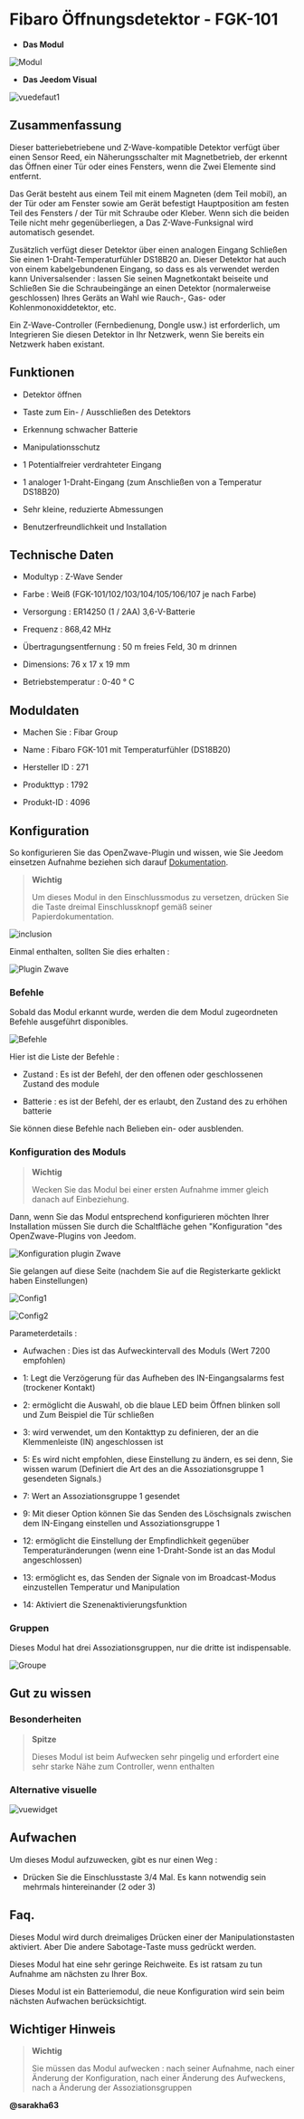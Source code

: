 Fibaro Öffnungsdetektor - FGK-101 
======================================



-   **Das Modul**



![Modul](images/fibaro.fgk101-DS18B20/module.jpg)



-   **Das Jeedom Visual**



![vuedefaut1](images/fibaro.fgk101-DS18B20/vuedefaut1.jpg)



Zusammenfassung 
------



Dieser batteriebetriebene und Z-Wave-kompatible Detektor verfügt über einen Sensor
Reed, ein Näherungsschalter mit Magnetbetrieb, der
erkennt das Öffnen einer Tür oder eines Fensters, wenn die
Zwei Elemente sind entfernt.

Das Gerät besteht aus einem Teil mit einem Magneten (dem Teil
mobil), an der Tür oder am Fenster sowie am Gerät befestigt
Hauptposition am festen Teil des Fensters / der Tür mit
Schraube oder Kleber. Wenn sich die beiden Teile nicht mehr gegenüberliegen, a
Das Z-Wave-Funksignal wird automatisch gesendet.

Zusätzlich verfügt dieser Detektor über einen analogen Eingang
Schließen Sie einen 1-Draht-Temperaturfühler DS18B20 an. Dieser Detektor hat
auch von einem kabelgebundenen Eingang, so dass es als verwendet werden kann
Universalsender : lassen Sie seinen Magnetkontakt beiseite und
Schließen Sie die Schraubeingänge an einen Detektor (normalerweise geschlossen) Ihres Geräts an
Wahl wie Rauch-, Gas- oder Kohlenmonoxiddetektor,
etc.

Ein Z-Wave-Controller (Fernbedienung, Dongle usw.) ist erforderlich, um
Integrieren Sie diesen Detektor in Ihr Netzwerk, wenn Sie bereits ein Netzwerk haben
existant.



Funktionen 
---------



-   Detektor öffnen

-   Taste zum Ein- / Ausschließen des Detektors

-   Erkennung schwacher Batterie

-   Manipulationsschutz

-   1 Potentialfreier verdrahteter Eingang

-   1 analoger 1-Draht-Eingang (zum Anschließen von a
    Temperatur DS18B20)

-   Sehr kleine, reduzierte Abmessungen

-   Benutzerfreundlichkeit und Installation



Technische Daten 
---------------------------



-   Modultyp : Z-Wave Sender

-   Farbe : Weiß (FGK-101/102/103/104/105/106/107 je nach Farbe)

-   Versorgung : ER14250 (1 / 2AA) 3,6-V-Batterie

-   Frequenz : 868,42 MHz

-   Übertragungsentfernung : 50 m freies Feld, 30 m drinnen

-   Dimensions: 76 x 17 x 19 mm

-   Betriebstemperatur : 0-40 ° C



Moduldaten 
-----------------



-   Machen Sie : Fibar Group

-   Name : Fibaro FGK-101 mit Temperaturfühler (DS18B20)

-   Hersteller ID : 271

-   Produkttyp : 1792

-   Produkt-ID : 4096



Konfiguration 
-------------



So konfigurieren Sie das OpenZwave-Plugin und wissen, wie Sie Jeedom einsetzen
Aufnahme beziehen sich darauf
[Dokumentation](https://doc.jeedom.com/de_DE/plugins/automation%20protocol/openzwave/).



> **Wichtig**
>
> Um dieses Modul in den Einschlussmodus zu versetzen, drücken Sie die Taste dreimal
> Einschlussknopf gemäß seiner Papierdokumentation.



![inclusion](images/fibaro.fgk101-DS18B20/inclusion.jpg)



Einmal enthalten, sollten Sie dies erhalten :



![Plugin Zwave](images/fibaro.fgk101-DS18B20/information.jpg)



### Befehle 



Sobald das Modul erkannt wurde, werden die dem Modul zugeordneten Befehle ausgeführt
disponibles.



![Befehle](images/fibaro.fgk101-DS18B20/commandes.jpg)



Hier ist die Liste der Befehle :



-   Zustand : Es ist der Befehl, der den offenen oder geschlossenen Zustand des
    module

-   Batterie : es ist der Befehl, der es erlaubt, den Zustand des zu erhöhen
    batterie



Sie können diese Befehle nach Belieben ein- oder ausblenden.



### Konfiguration des Moduls 



> **Wichtig**
>
> Wecken Sie das Modul bei einer ersten Aufnahme immer gleich danach auf
> Einbeziehung.



Dann, wenn Sie das Modul entsprechend konfigurieren möchten
Ihrer Installation müssen Sie durch die Schaltfläche gehen
"Konfiguration "des OpenZwave-Plugins von Jeedom.



![Konfiguration plugin Zwave](images/plugin/bouton_configuration.jpg)



Sie gelangen auf diese Seite (nachdem Sie auf die Registerkarte geklickt haben
Einstellungen)



![Config1](images/fibaro.fgk101-DS18B20/config1.jpg)

![Config2](images/fibaro.fgk101-DS18B20/config2.jpg)



Parameterdetails :



-   Aufwachen : Dies ist das Aufweckintervall des Moduls (Wert
    7200 empfohlen)

-   1: Legt die Verzögerung für das Aufheben des IN-Eingangsalarms fest
    (trockener Kontakt)

-   2: ermöglicht die Auswahl, ob die blaue LED beim Öffnen blinken soll und
    Zum Beispiel die Tür schließen

-   3: wird verwendet, um den Kontakttyp zu definieren, der an die Klemmenleiste (IN) angeschlossen ist

-   5: Es wird nicht empfohlen, diese Einstellung zu ändern, es sei denn, Sie wissen warum
    (Definiert die Art des an die Assoziationsgruppe 1 gesendeten Signals.)

-   7: Wert an Assoziationsgruppe 1 gesendet

-   9: Mit dieser Option können Sie das Senden des Löschsignals zwischen dem IN-Eingang einstellen
    und Assoziationsgruppe 1

-   12: ermöglicht die Einstellung der Empfindlichkeit gegenüber Temperaturänderungen (wenn
    eine 1-Draht-Sonde ist an das Modul angeschlossen)

-   13: ermöglicht es, das Senden der Signale von im Broadcast-Modus einzustellen
    Temperatur und Manipulation

-   14: Aktiviert die Szenenaktivierungsfunktion



### Gruppen 



Dieses Modul hat drei Assoziationsgruppen, nur die dritte ist
indispensable.



![Groupe](images/fibaro.fgk101-DS18B20/groupe.jpg)



Gut zu wissen 
------------



### Besonderheiten 



> **Spitze**
>
> Dieses Modul ist beim Aufwecken sehr pingelig und erfordert eine sehr
> starke Nähe zum Controller, wenn enthalten



### Alternative visuelle 



![vuewidget](images/fibaro.fgk101-DS18B20/vuewidget.jpg)



Aufwachen 
------



Um dieses Modul aufzuwecken, gibt es nur einen Weg :

-   Drücken Sie die Einschlusstaste 3/4 Mal. Es kann notwendig sein
    mehrmals hintereinander (2 oder 3)



Faq. 
------



Dieses Modul wird durch dreimaliges Drücken einer der Manipulationstasten aktiviert. Aber
Die andere Sabotage-Taste muss gedrückt werden.



Dieses Modul hat eine sehr geringe Reichweite. Es ist ratsam zu tun
Aufnahme am nächsten zu Ihrer Box.



Dieses Modul ist ein Batteriemodul, die neue Konfiguration wird sein
beim nächsten Aufwachen berücksichtigt.



Wichtiger Hinweis 
---------------



> **Wichtig**
>
> Sie müssen das Modul aufwecken : nach seiner Aufnahme, nach einer Änderung
> der Konfiguration, nach einer Änderung des Aufweckens, nach a
> Änderung der Assoziationsgruppen



**@sarakha63**
